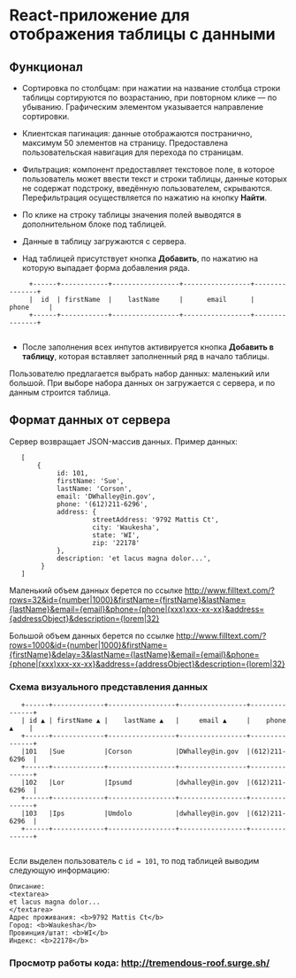 

# React-приложение для отображения таблицы с данными

## Функционал

+ Сортировка по столбцам: при нажатии на название столбца строки таблицы сортируются по возрастанию, при повторном клике — по убыванию. Графическим элементом указывается направление сортировки.

+ Клиентская пагинация: данные отображаются постранично, максимум 50 элементов на страницу. Предоставлена пользовательская навигация для перехода по страницам.

+ Фильтрация: компонент предоставляет текстовое поле, в которое пользователь может ввести текст и строки таблицы, данные которых не содержат подстроку, введённую пользователем, скрываются. Перефильтрация осуществляется по нажатию на кнопку **Найти**.

+ По клике на строку таблицы значения полей выводятся в дополнительном блоке под таблицей.

+ Данные в таблицу загружаются с сервера.

+ Над таблицей присутствует кнопка **Добавить**, по нажатию на которую выпадает форма добавления ряда. 

```  
     +------+------------+-----------------+-----------------+---------------+ 
     |  id  | firstName  |    lastName     |      email      |     phone     | 
     +------+------------+-----------------+-----------------+---------------+ 
     
``` 
+ После заполнения всех инпутов активируется кнопка **Добавить в таблицу**, которая вставляет заполненный ряд в начало таблицы.

Пользователю предлагается выбрать набор данных: маленький или большой. При выборе набора данных он загружается с сервера, и по данным строится таблица.

## Формат данных от сервера

Сервер возвращает JSON-массив данных. Пример данных:

```
   [
       {
            id: 101,
            firstName: 'Sue',
            lastName: 'Corson',
            email: 'DWhalley@in.gov',
            phone: '(612)211-6296',
            address: {
                     streetAddress: '9792 Mattis Ct',
                     city: 'Waukesha',
                     state: 'WI',
                     zip: '22178'
            },
            description: 'et lacus magna dolor...',
        }
   ]

  ```

Маленький объем данных берется по ссылке http://www.filltext.com/?rows=32&id={number|1000}&firstName={firstName}&lastName={lastName}&email={email}&phone={phone|(xxx)xxx-xx-xx}&address={addressObject}&description={lorem|32}

  
Большой объем данных берется по ссылке http://www.filltext.com/?rows=1000&id={number|1000}&firstName={firstName}&delay=3&lastName={lastName}&email={email}&phone={phone|(xxx)xxx-xx-xx}&address={addressObject}&description={lorem|32}

  
### Схема визуального представления данных


```
   +------+-------------+-----------------+-----------------+---------------+
   | id ▲ | firstName ▲ |    lastName ▲   |     email ▲     |    phone ▲    |
   +------+-------------+-----------------+-----------------+---------------+
   |101   |Sue          |Corson           |DWhalley@in.gov  |(612)211-6296  |
   +------+-------------+-----------------+-----------------+---------------+
   |102   |Lor          |Ipsumd           |dwhalley@in.gov  |(612)211-6296  |
   +------+-------------+-----------------+-----------------+---------------+
   |103   |Ips          |Umdolo           |dwhalley@in.gov  |(612)211-6296  |
   +------+-------------+-----------------+-----------------+---------------+
  
```
Если выделен пользователь с ``` id = 101 ```, то под таблицей выводим следующую информацию:
  
```Выбран пользователь <b>Sue Corson</b>
Описание:
<textarea>
et lacus magna dolor...
</textarea>
Адрес проживания: <b>9792 Mattis Ct</b>
Город: <b>Waukesha</b>
Провинция/штат: <b>WI</b>
Индекс: <b>22178</b>
```
### Просмотр работы кода: http://tremendous-roof.surge.sh/
